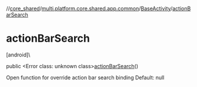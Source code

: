 //[core_shared](../../../index.md)/[multi.platform.core.shared.app.common](../index.md)/[BaseActivity](index.md)/[actionBarSearch](action-bar-search.md)

# actionBarSearch

[android]\

public &lt;Error class: unknown class&gt;[actionBarSearch](action-bar-search.md)()

Open function for override action bar search binding Default: null
